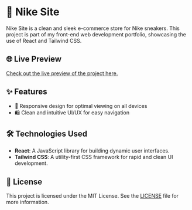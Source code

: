 # 👟 Nike Site

Nike Site is a clean and sleek e-commerce store for Nike sneakers. This project is part of my front-end web development portfolio, showcasing the use of React and Tailwind CSS.

## 🌐 Live Preview

[Check out the live preview of the project here.](https://nike-site-live.netlify.app/)

## ✨ Features

- 📱 Responsive design for optimal viewing on all devices
- 🛍️ Clean and intuitive UI/UX for easy navigation

## 🛠️ Technologies Used

- **React**: A JavaScript library for building dynamic user interfaces.
- **Tailwind CSS**: A utility-first CSS framework for rapid and clean UI development.

## 📜 License

This project is licensed under the MIT License. See the [LICENSE](https://opensource.org/licenses/MIT) file for more information.

